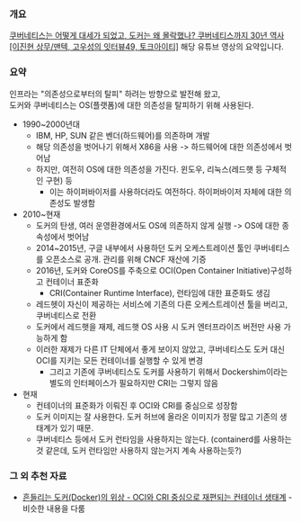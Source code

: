 
### 개요

[쿠버네티스는 어떻게 대세가 되었고, 도커는 왜 몰락했나? 쿠버네티스까지 30년 역사 [이진현 상무/맨텍, 고우성의 잇터뷰49, 토크아이티]](https://youtu.be/cjrUtRzJJqY?si=7GBGSrXK5q5KU-M8)
해당 유튜브 영상의 요약입니다.
### 요약
인프라는 "의존성으로부터의 탈피" 하려는 방향으로 발전해 왔고,     
도커와 쿠버네티스는 OS(플랫폼)에 대한 의존성을 탈피하기 위해 사용된다.   

- 1990~2000년대
	- IBM, HP, SUN 같은 벤더(하드웨어)를 의존하며 개발
	- 해당 의존성을 벗어나기 위해서 X86을 사용 -> 하드웨어에 대한 의존성에서 벗어남
	- 하지만, 여전히 OS에 대한 의존성을 가진다. 윈도우, 리눅스(레드햇 등 구체적인 구현) 등
		- 이는 하이퍼바이저를 사용하더라도 여전하다. 하이퍼바이저 자체에 대한 의존성도 발생함
- 2010~현재
	- 도커의 탄생, 여러 운영환경에서도 OS에 의존하지 않게 실행 -> OS에 대한 종속성에서 벗어남
	- 2014~2015년, 구글 내부에서 사용하던 도커 오케스트레이션 툴인 쿠버네티스를 오픈소스로 공개. 관리를 위해 CNCF 재산에 기증
	- 2016년, 도커와 CoreOS를 주축으로 OCI(Open Container Initiative)구성하고 컨테이너 표준화
		- CRI(Container Runtime Interface), 런타임에 대한 표준화도 생김
	- 레드헷이 자신이 제공하는 서비스에 기존의 다른 오케스트레이션 툴을 버리고, 쿠버네티스로 전환
	- 도커에서 레드햇을 재제, 레드햇 OS 사용 시 도커 엔터프라이즈 버전만 사용 가능하게 함
	- 이러한 재제가 다른 IT 단체에서 좋게 보이지 않았고, 쿠버네티스도 도커 대신 OCI를 지키는 모든 컨테이너를 실행할 수 있게 변경
		- 그리고 기존에 쿠버네티스도 도커를 사용하기 위해서 Dockershim이라는 별도의 인터페이스가 필요하지만 CRI는 그렇지 않음
- 현재
	- 컨테이너의 표준화가 이뤄진 후 OCI와 CRI를 중심으로 성장함
	- 도커 이미지는 잘 사용한다. 도커 허브에 올라온 이미지가 정말 많고 기존의 생태계가 있기 때문.
	- 쿠버네티스 등에서 도커 런타임을 사용하지는 않는다. (containerd를 사용하는 것 같은데, 도커 런타임만 사용하지 않는거지 계속 사용하는듯?)

### 그 외 추천 자료
- [흔들리는 도커(Docker)의 위상 - OCI와 CRI 중심으로 재편되는 컨테이너 생태계](https://www.samsungsds.com/kr/insights/docker.html) - 비슷한 내용을 다룸